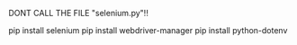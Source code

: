 DONT CALL THE FILE "selenium.py"!!

pip install selenium
pip install webdriver-manager
pip install python-dotenv
